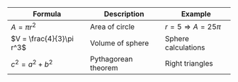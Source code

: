 | Formula | Description | Example |
|---------|-------------|---------|
| $A = \pi r^2$ | Area of circle | $r = 5 \Rightarrow A = 25\pi$ |
| $V = \frac{4}{3}\pi r^3$ | Volume of sphere | Sphere calculations |
| $c^2 = a^2 + b^2$ | Pythagorean theorem | Right triangles |
